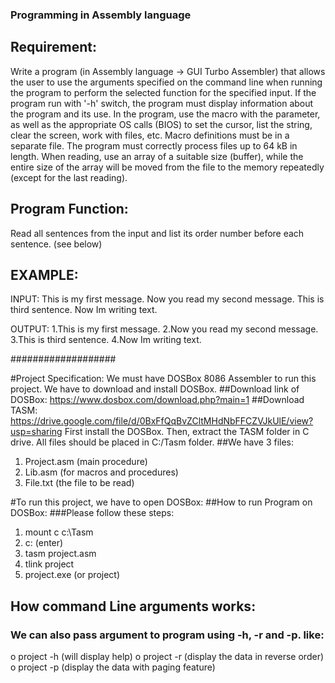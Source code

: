 ### Programming in Assembly language ###

## Requirement:

Write a program (in Assembly language -> GUI Turbo Assembler) that allows the user to use the arguments specified on the command line when running the program to perform the selected function for the specified input.
If the program run with '-h' switch, the program must display information about the program and its use.
In the program, use the macro with the parameter, as well as the appropriate OS calls (BIOS) to set the cursor, list the string, clear the screen, work with files, etc. Macro definitions must be in a separate file. 
The program must correctly process files up to 64 kB in length. When reading, use an array of a suitable size (buffer), while the entire size of the array will be moved from the file to the memory repeatedly (except for the last reading).


## Program Function:
Read all sentences from the input and list its order number before each sentence. (see below)

## EXAMPLE:
INPUT:
This is my first message. Now you read my second message. This is third sentence. Now Im writing text.

OUTPUT:
1.This is my first message. 2.Now you read my second message. 3.This is third sentence. 4.Now Im writing text.


###################

#Project Specification:
We must have DOSBox 8086 Assembler to run this project.
We have to download and install DOSBox.
##Download link of DOSBox:
https://www.dosbox.com/download.php?main=1
##Download TASM:
https://drive.google.com/file/d/0BxFfQqBvZCltMHdNbFFCZVJkUlE/view?usp=sharing
First install the DOSBox.
Then, extract the TASM folder in C drive.
All files should be placed in C:/Tasm folder.
##We have 3 files:
1.	Project.asm 	(main procedure)
2.	Lib.asm		(for macros and procedures)
3.	File.txt		(the file to be read)

#To run this project, we have to open DOSBox:
##How to run Program on DOSBox:
###Please follow these steps:
1.	mount c c:\Tasm
2.	c: (enter)
3.	tasm project.asm
4.	tlink project
5.	project.exe (or project)

## How command Line arguments works:
### We can also pass argument to program using -h, -r and -p. like:
o	project -h (will display help)
o	project -r (display the data in reverse order)
o	project -p (display the data with paging feature)
